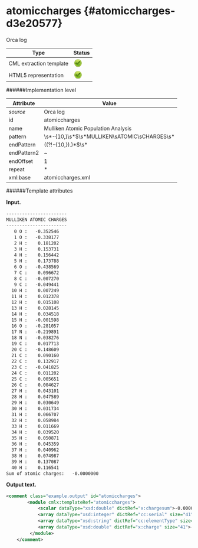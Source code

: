 # atomiccharges {#atomiccharges-d3e20577}

Orca log

| Type                                                                                                                                                | Status                                                                                                                                              |
|----|----|
| CML extraction template                                                                                                                             | ![](/imgs/Total.png)                                                                                                                                |
| HTML5 representation                                                                                                                                | ![](/imgs/Total.png)                                                                                                                                |

######Implementation level

| Attribute                                                                                                                                           | Value                                                                                                                                               |
|----|----|
| *source*                                                                                                                                            | Orca log                                                                                                                                            |
| id                                                                                                                                                  | atomiccharges                                                                                                                                       |
| name                                                                                                                                                | Mulliken Atomic Population Analysis                                                                                                                 |
| pattern                                                                                                                                             | \\s\*-{10,}\\s\*\$\\s\*MULLIKEN\\sATOMIC\\sCHARGES\\s\*                                                                                             |
| endPattern                                                                                                                                          | ((?!-{10,}).)\*\$\\s\*                                                                                                                              |
| endPattern2                                                                                                                                         | \~                                                                                                                                                  |
| endOffset                                                                                                                                           | 1                                                                                                                                                   |
| repeat                                                                                                                                              | \*                                                                                                                                                  |
| xml:base                                                                                                                                            | atomiccharges.xml                                                                                                                                   |

######Template attributes

**Input.**

    -----------------------
    MULLIKEN ATOMIC CHARGES
    -----------------------
       0 O :   -0.352546
       1 O :   -0.338177
       2 H :    0.181202
       3 H :    0.153731
       4 H :    0.156442
       5 H :    0.173788
       6 O :   -0.438569
       7 C :    0.096672
       8 C :   -0.007270
       9 C :   -0.049441
      10 H :    0.007249
      11 H :    0.012378
      12 H :    0.015108
      13 H :    0.028145
      14 H :    0.034518
      15 H :   -0.001598
      16 O :   -0.281057
      17 N :   -0.219891
      18 N :   -0.038276
      19 C :    0.017713
      20 C :   -0.148609
      21 C :    0.090160
      22 C :    0.132917
      23 C :   -0.041825
      24 C :    0.011202
      25 C :    0.005651
      26 C :    0.004627
      27 H :    0.043101
      28 H :    0.047589
      29 H :    0.030649
      30 H :    0.031734
      31 H :    0.066707
      32 H :    0.058984
      33 H :    0.011669
      34 H :    0.039520
      35 H :    0.050871
      36 H :    0.045359
      37 H :    0.040962
      38 H :    0.074987
      39 H :    0.137087
      40 H :    0.116541
    Sum of atomic charges:   -0.0000000 

        

**Output text.**

```xml
<comment class="example.output" id="atomiccharges">
        <module cmlx:templateRef="atomiccharges">
            <scalar dataType="xsd:double" dictRef="x:chargesum">-0.0000000</scalar>
            <array dataType="xsd:integer" dictRef="cc:serial" size="41">0 1 2 3 4 5 6 7 8 9 10 11 12 13 14 15 16 17 18 19 20 21 22 23 24 25 26 27 28 29 30 31 32 33 34 35 36 37 38 39 40</array>
            <array dataType="xsd:string" dictRef="cc:elementType" size="41">O O H H H H O C C C H H H H H H O N N C C C C C C C C H H H H H H H H H H H H H H</array>
            <array dataType="xsd:double" dictRef="x:charge" size="41">-0.352546 -0.338177 0.181202 0.153731 0.156442 0.173788 -0.438569 0.096672 -0.007270 -0.049441 0.007249 0.012378 0.015108 0.028145 0.034518 -0.001598 -0.281057 -0.219891 -0.038276 0.017713 -0.148609 0.090160 0.132917 -0.041825 0.011202 0.005651 0.004627 0.043101 0.047589 0.030649 0.031734 0.066707 0.058984 0.011669 0.039520 0.050871 0.045359 0.040962 0.074987 0.137087 0.116541</array>
         </module>
    </comment>
```
